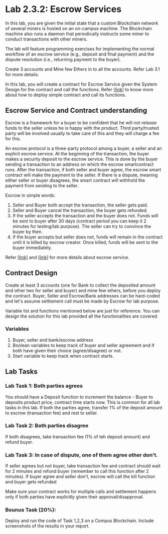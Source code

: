 # Lab 2.3.2: Escrow Services


In this lab, you are given the initial state that a custom Blockchain network of several miners is hosted on an on-campus machine. The Blockchain machine also runs a daemon that periodically instructs some miner to conduct transactions with other miners.

The lab will feature programming exercises for implementing the
normal workflow of an escrow service (e.g., deposit and final payment) and the dispute
resolution (i.e., returning payment to the buyer).

Create 3 accounts and Mine few Ethers in to all the accounts. Refer Lab 3.1 for more details.

In this lab, you will create a contract for Escrow Service given the System Design for the contract and call the functions. Refer [[link](https://github.com/BlockchainLabSU/SUBlockchainLabs.internal/tree/master/lab4.1)] to know more about how to deploy simple contract and call its functions.


## Escrow Service and Contract understanding

Escrow is a framework for a buyer to be confident that he will not release funds to the seller unless he is happy with the product. Third party/trusted party will be involved usually to take care of this and they will charge a fee for this.

An escrow protocol is a three-party protocol among a buyer, a seller and an explicit escrow service. At the beginning of the transaction, the buyer makes a security deposit to the escrow service. This is done by the buyer sending a transaction to an address on which the escrow smartcontract runs. After the transaction, if both seller and buyer agree, the escrow smart contract will make the payment to the seller. If there is a
dispute, meaning either seller or buyer disagrees, the smart contract will withhold the payment from sending to the seller.

Escrow in simple words:
1.	Seller and Buyer both accept the transaction, the seller gets paid.
2.	Seller and Buyer cancel the transaction, the buyer gets refunded.
3.	If the seller accepts the transaction and the buyer does not. Funds will be sent to buyer after 30 days (contract period you can keep it 2 minutes for testing/lab purpose). The seller can try to convince the buyer by then.
4.	If the buyer accepts but seller does not, funds will remain in the contract until it is killed by escrow creator. Once killed, funds will be sent to the buyer immediately.

Refer [[link](https://www.investopedia.com/terms/e/escrow.asp)] and [[link](https://www.escrow.com/what-is-escrow)]   for more details about escrow service.


## Contract Design

Create at least 3 accounts (one for Bank to collect the deposited amount and other two for seller and buyer) and mine few ethers, before you deploy the contract. Buyer, Seller and Escrow/Bank addresses can be hard-coded and  let's assume settlement call must be made by Escrow for lab purpose.

Variable list and functions mentioned below are just for reference. You can design the solution for this lab provided all the functionalities are covered.



### Variables

1.	Buyer, seller and bank/escrow address
2.	Boolean variables to keep track of buyer and seller agreement and if both have given their choice (agree/disagree) or not.
3.	Start variable to keep track when contract starts.

## Lab Tasks
### Lab Task 1: Both parties agrees

You should have a Deposit function to increment the balance - Buyer to deposits product price, contract time starts now. This is common for all lab tasks in this lab.
If both the parties agree, transfer 1% of the deposit amount to escrow (transaction fee) and rest to seller.

### Lab Task 2: Both parties disagree

If both disagrees, take transaction fee (1% of teh deposit amount) and refund buyer.

### Lab Task 3: In case of dispute, one of them agree other don't.

If seller agrees but not buyer, take transaction fee and contract should wait for 2 minutes and refund buyer (remember to call this function after 2 minutes). 
If buyer agree and seller don't, escrow will call the kill function and buyer gets refunded


Make sure your contract works for multiple calls and settlement happens only if both parties have explicitly given their approval/disapproval.

### Bounus Task (20%): 

Deploy and run the code of Task 1,2,3 on a Compus Blockchain. Include screenshots of the results in your report.



 




